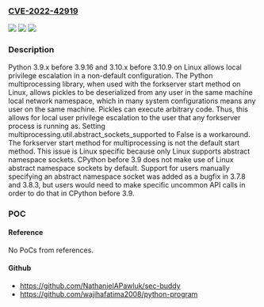 ### [CVE-2022-42919](https://cve.mitre.org/cgi-bin/cvename.cgi?name=CVE-2022-42919)
![](https://img.shields.io/static/v1?label=Product&message=n%2Fa&color=blue)
![](https://img.shields.io/static/v1?label=Version&message=n%2Fa&color=blue)
![](https://img.shields.io/static/v1?label=Vulnerability&message=n%2Fa&color=brighgreen)

### Description

Python 3.9.x before 3.9.16 and 3.10.x before 3.10.9 on Linux allows local privilege escalation in a non-default configuration. The Python multiprocessing library, when used with the forkserver start method on Linux, allows pickles to be deserialized from any user in the same machine local network namespace, which in many system configurations means any user on the same machine. Pickles can execute arbitrary code. Thus, this allows for local user privilege escalation to the user that any forkserver process is running as. Setting multiprocessing.util.abstract_sockets_supported to False is a workaround. The forkserver start method for multiprocessing is not the default start method. This issue is Linux specific because only Linux supports abstract namespace sockets. CPython before 3.9 does not make use of Linux abstract namespace sockets by default. Support for users manually specifying an abstract namespace socket was added as a bugfix in 3.7.8 and 3.8.3, but users would need to make specific uncommon API calls in order to do that in CPython before 3.9.

### POC

#### Reference
No PoCs from references.

#### Github
- https://github.com/NathanielAPawluk/sec-buddy
- https://github.com/wajihafatima2008/python-program

